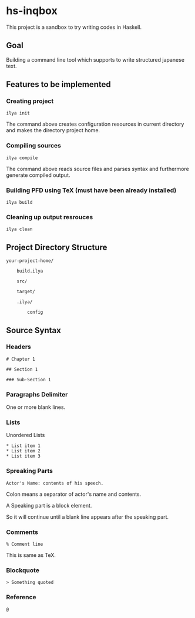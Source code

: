 # hs-inqbox

This project is a sandbox to try writing codes in Haskell.

## Goal

Building a command line tool which supports to write structured japanese text.

## Features to be implemented

### Creating project

`ilya init`

The command above creates configuration resources in current directory
and makes the directory project home.

### Compiling sources

`ilya compile`

The command above reads source files and parses syntax
and furthermore generate compiled output.

### Building PFD using TeX (must have been already installed)

`ilya build`



### Cleaning up output resrouces

`ilya clean`

## Project Directory Structure

```
your-project-home/

    build.ilya

    src/

    target/

    .ilya/

        config

```

## Source Syntax

### Headers

`# Chapter 1`

`## Section 1`

`### Sub-Section 1`

### Paragraphs Delimiter

One or more blank lines.

### Lists

Unordered Lists

```
* List item 1
* List item 2
* List item 3
```

### Spreaking Parts

`Actor's Name: contents of his speech.`

Colon means a separator of actor's name and contents.

A Speaking part is a block element.

So it will continue until a blank line appears after the speaking part.

### Comments

`% Comment line`

This is same as TeX.

### Blockquote

`> Something quoted`

### Reference

`@`
